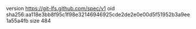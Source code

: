 version https://git-lfs.github.com/spec/v1
oid sha256:aa118e3bb8f95c1f98e32146946925cde2de2e0e00d5f51952b3a9ee1a55a4fb
size 484
